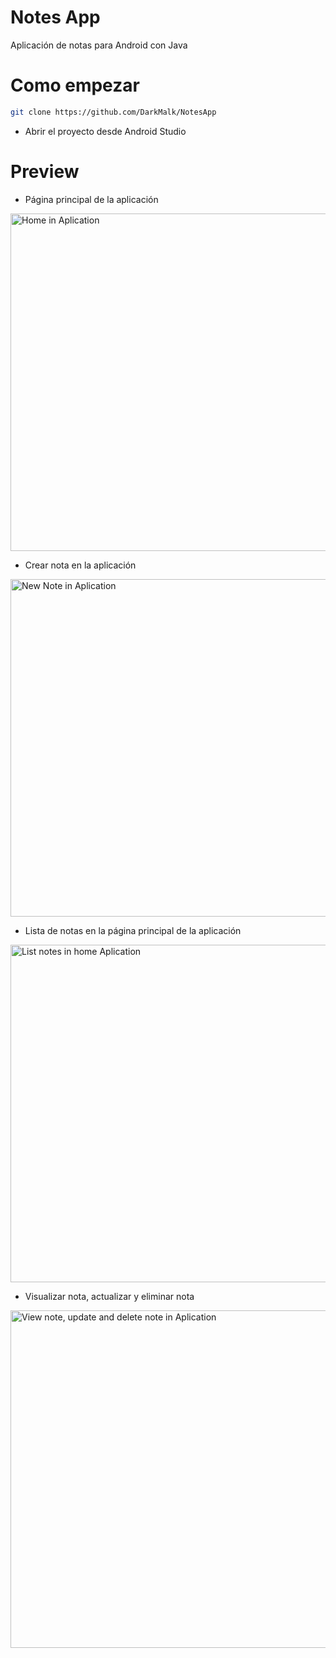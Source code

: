 # Notes App

Aplicación de notas para Android con Java

# Como empezar

```bash
git clone https://github.com/DarkMalk/NotesApp
```
- Abrir el proyecto desde Android Studio

# Preview

- Página principal de la aplicación
<img src="https://github.com/user-attachments/assets/4a3fb269-320c-4e32-9c80-0d5b5787e284" alt="Home in Aplication" width="540" />

- Crear nota en la aplicación
<img src="https://github.com/user-attachments/assets/d992ccf5-b453-4cfe-8b37-4c139f3c9180" alt="New Note in Aplication" width="540" />

- Lista de notas en la página principal de la aplicación
<img src="https://github.com/user-attachments/assets/8ca7f080-2733-46e4-aba0-76cd25ee7e1c" alt="List notes in home Aplication" width="540" />

- Visualizar nota, actualizar y eliminar nota
<img src="https://github.com/user-attachments/assets/c79c5d9b-9514-49aa-a7bb-10307c97e0b5" alt="View note, update and delete note in Aplication" width="540" />
